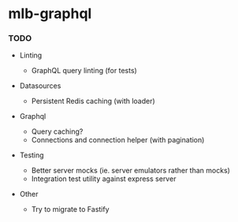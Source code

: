 # mlb-graphql

### TODO

- Linting

  - GraphQL query linting (for tests)

- Datasources

  - Persistent Redis caching (with loader)

- Graphql

  - Query caching?
  - Connections and connection helper (with pagination)

- Testing

  - Better server mocks (ie. server emulators rather than mocks)
  - Integration test utility against express server

- Other
  - Try to migrate to Fastify
